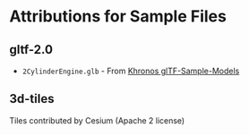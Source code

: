# Attributions for Sample Files

## gltf-2.0

- `2CylinderEngine.glb` - From [Khronos glTF-Sample-Models](https://github.com/KhronosGroup/glTF-Sample-Models/blob/master/2.0/2CylinderEngine/glTF-Binary/2CylinderEngine.glb)

## 3d-tiles

Tiles contributed by Cesium (Apache 2 license)
